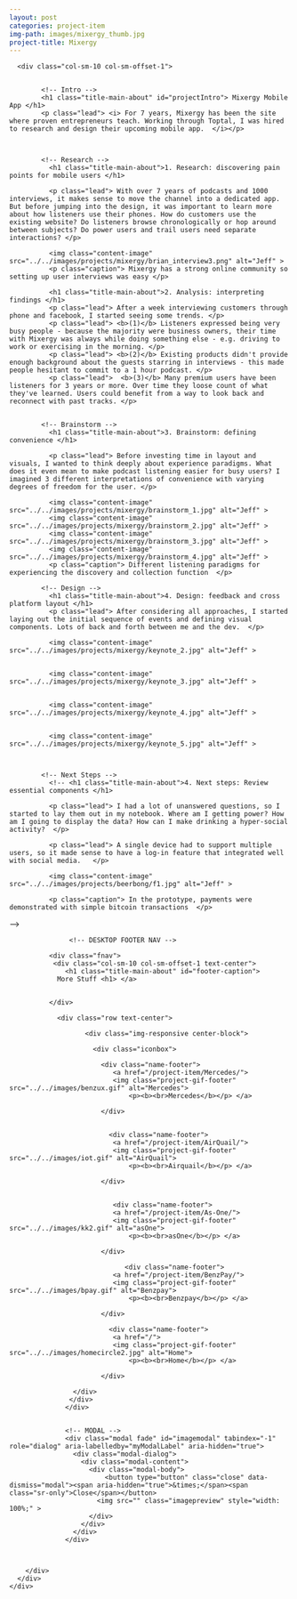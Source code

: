```yaml
---
layout: post
categories: project-item
img-path: images/mixergy_thumb.jpg
project-title: Mixergy
---
```




<div class="container">
  <div class="description">
    <div class="row text-left ">



      <div class="col-sm-10 col-sm-offset-1">


            <!-- Intro -->
            <h1 class="title-main-about" id="projectIntro"> Mixergy Mobile App </h1>
            <p class="lead"> <i> For 7 years, Mixergy has been the site where proven entrepreneurs teach. Working through Toptal, I was hired to research and design their upcoming mobile app.  </i></p>



            <!-- Research -->
              <h1 class="title-main-about">1. Research: discovering pain points for mobile users </h1>

              <p class="lead"> With over 7 years of podcasts and 1000 interviews, it makes sense to move the channel into a dedicated app. But before jumping into the design, it was important to learn more about how listeners use their phones. How do customers use the existing website? Do listeners browse chronologically or hop around between subjects? Do power users and trail users need separate interactions? </p>

              <img class="content-image"  src="../../images/projects/mixergy/brian_interview3.png" alt="Jeff" >
              <p class="caption"> Mixergy has a strong online community so setting up user interviews was easy </p>

              <h1 class="title-main-about">2. Analysis: interpreting findings </h1>
              <p class="lead"> After a week interviewing customers through phone and facebook, I started seeing some trends. </p>
              <p class="lead"> <b>(1)</b> Listeners expressed being very busy people - because the majority were business owners, their time with Mixergy was always while doing something else - e.g. driving to work or exercising in the morning. </p>
              <p class="lead"> <b>(2)</b> Existing products didn't provide enough background about the guests starring in interviews - this made people hesitant to commit to a 1 hour podcast. </p>
              <p class="lead">  <b>(3)</b> Many premium users have been listeners for 3 years or more. Over time they loose count of what they've learned. Users could benefit from a way to look back and reconnect with past tracks. </p>


            <!-- Brainstorm -->
              <h1 class="title-main-about">3. Brainstorm: defining convenience </h1>

              <p class="lead"> Before investing time in layout and visuals, I wanted to think deeply about experience paradigms. What does it even mean to make podcast listening easier for busy users? I imagined 3 different interpretations of convenience with varying degrees of freedom for the user. </p>

              <img class="content-image"  src="../../images/projects/mixergy/brainstorm_1.jpg" alt="Jeff" >
              <img class="content-image"  src="../../images/projects/mixergy/brainstorm_2.jpg" alt="Jeff" >
              <img class="content-image"  src="../../images/projects/mixergy/brainstorm_3.jpg" alt="Jeff" >
              <img class="content-image"  src="../../images/projects/mixergy/brainstorm_4.jpg" alt="Jeff" >
              <p class="caption"> Different listening paradigms for experiencing the discovery and collection function  </p>

            <!-- Design -->
              <h1 class="title-main-about">4. Design: feedback and cross platform layout </h1>
              <p class="lead"> After considering all approaches, I started laying out the initial sequence of events and defining visual components. Lots of back and forth between me and the dev.  </p>

              <img class="content-image"  src="../../images/projects/mixergy/keynote_2.jpg" alt="Jeff" >


              <img class="content-image"  src="../../images/projects/mixergy/keynote_3.jpg" alt="Jeff" >


              <img class="content-image"  src="../../images/projects/mixergy/keynote_4.jpg" alt="Jeff" >


              <img class="content-image"  src="../../images/projects/mixergy/keynote_5.jpg" alt="Jeff" >



            <!-- Next Steps -->
              <!-- <h1 class="title-main-about">4. Next steps: Review essential components </h1>

              <p class="lead"> I had a lot of unanswered questions, so I started to lay them out in my notebook. Where am I getting power? How am I going to display the data? How can I make drinking a hyper-social activity?  </p>

              <p class="lead"> A single device had to support multiple users, so it made sense to have a log-in feature that integrated well with social media.   </p>

              <img class="content-image"  src="../../images/projects/beerbong/f1.jpg" alt="Jeff" >

              <p class="caption"> In the prototype, payments were demonstrated with simple bitcoin transactions  </p>
 -->



                   <!-- DESKTOP FOOTER NAV -->

              <div class="fnav">
               <div class="col-sm-10 col-sm-offset-1 text-center">
                  <h1 class="title-main-about" id="footer-caption">
                More Stuff <h1> </a>


              </div>

                <div class="row text-center">

                       <div class="img-responsive center-block">

                         <div class="iconbox">

                           <div class="name-footer">
                              <a href="/project-item/Mercedes/">
                              <img class="project-gif-footer" src="../../images/benzux.gif" alt="Mercedes">
                                  <p><b><br>Mercedes</b></p> </a>

                           </div>


                             <div class="name-footer">
                              <a href="/project-item/AirQuail/">
                              <img class="project-gif-footer" src="../../images/iot.gif" alt="AirQuail">
                                  <p><b><br>Airquail</b></p> </a>

                           </div>


                              <div class="name-footer">
                              <a href="/project-item/As-One/">
                              <img class="project-gif-footer" src="../../images/kk2.gif" alt="asOne">
                                  <p><b><br>asOne</b></p> </a>

                           </div>

                                 <div class="name-footer">
                              <a href="/project-item/BenzPay/">
                              <img class="project-gif-footer" src="../../images/bpay.gif" alt="Benzpay">
                                  <p><b><br>Benzpay</b></p> </a>

                           </div>



<!--
                            <div class="name-footer">
                              <a href="/project-item/More-Projects/">
                              <img class="project-gif-footer" src="../../images/kk1.gif" alt="Other">
                                  <p><b><br>More</b></p> </a>

                           </div> -->

                             <div class="name-footer">
                              <a href="/">
                              <img class="project-gif-footer" src="../../images/homecircle2.jpg" alt="Home">
                                  <p><b><br>Home</b></p> </a>

                           </div>

                    </div>
                   </div>
                  </div>


                  <!-- MODAL -->
                  <div class="modal fade" id="imagemodal" tabindex="-1" role="dialog" aria-labelledby="myModalLabel" aria-hidden="true">
                    <div class="modal-dialog">
                      <div class="modal-content">              
                        <div class="modal-body">
                        	<button type="button" class="close" data-dismiss="modal"><span aria-hidden="true">&times;</span><span class="sr-only">Close</span></button>
                          <img src="" class="imagepreview" style="width: 100%;" >
                        </div>
                      </div>
                    </div>
                  </div>



        </div>
      </div>
    </div>
  </div>

<!--   <div class="container">
  <div class="row text-center">
   <div class="description">
    <div class="tagline">


          <p class="lead">
         We short circuited everything on our first test. Luckily I had a seconded particle photon with me. Made sure our enclosure was waterproof.
        </p>

           <img class="content-image-vertical" src="../../images/projects/beerbong/a1.gif" alt="Jeff" >

    </div>
  </div>
</div>
</div> -->

